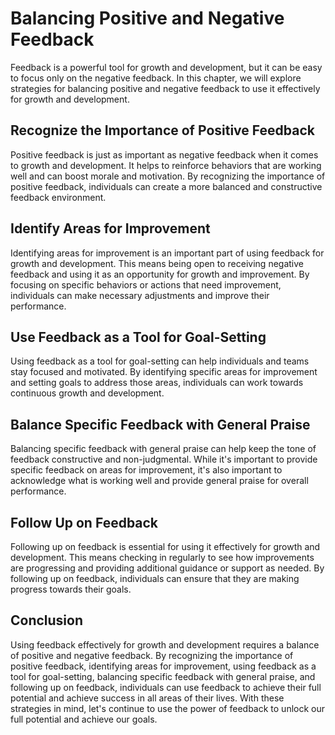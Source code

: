 Balancing Positive and Negative Feedback
==============================================================================================

Feedback is a powerful tool for growth and development, but it can be easy to focus only on the negative feedback. In this chapter, we will explore strategies for balancing positive and negative feedback to use it effectively for growth and development.

Recognize the Importance of Positive Feedback
---------------------------------------------

Positive feedback is just as important as negative feedback when it comes to growth and development. It helps to reinforce behaviors that are working well and can boost morale and motivation. By recognizing the importance of positive feedback, individuals can create a more balanced and constructive feedback environment.

Identify Areas for Improvement
------------------------------

Identifying areas for improvement is an important part of using feedback for growth and development. This means being open to receiving negative feedback and using it as an opportunity for growth and improvement. By focusing on specific behaviors or actions that need improvement, individuals can make necessary adjustments and improve their performance.

Use Feedback as a Tool for Goal-Setting
---------------------------------------

Using feedback as a tool for goal-setting can help individuals and teams stay focused and motivated. By identifying specific areas for improvement and setting goals to address those areas, individuals can work towards continuous growth and development.

Balance Specific Feedback with General Praise
---------------------------------------------

Balancing specific feedback with general praise can help keep the tone of feedback constructive and non-judgmental. While it's important to provide specific feedback on areas for improvement, it's also important to acknowledge what is working well and provide general praise for overall performance.

Follow Up on Feedback
---------------------

Following up on feedback is essential for using it effectively for growth and development. This means checking in regularly to see how improvements are progressing and providing additional guidance or support as needed. By following up on feedback, individuals can ensure that they are making progress towards their goals.

Conclusion
----------

Using feedback effectively for growth and development requires a balance of positive and negative feedback. By recognizing the importance of positive feedback, identifying areas for improvement, using feedback as a tool for goal-setting, balancing specific feedback with general praise, and following up on feedback, individuals can use feedback to achieve their full potential and achieve success in all areas of their lives. With these strategies in mind, let's continue to use the power of feedback to unlock our full potential and achieve our goals.
